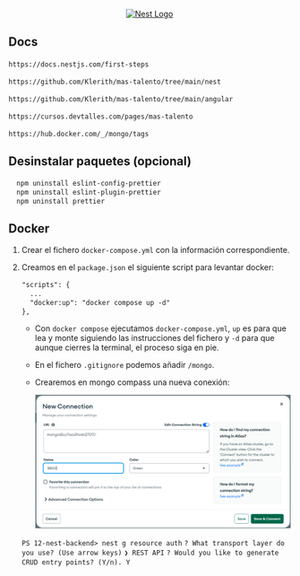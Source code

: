 <p align="center">
  <a href="http://nestjs.com/" target="blank"><img src="https://nestjs.com/img/logo-small.svg" width="120" alt="Nest Logo" /></a>
</p>

## Docs

  ``https://docs.nestjs.com/first-steps``

  ``https://github.com/Klerith/mas-talento/tree/main/nest``

  ``https://github.com/Klerith/mas-talento/tree/main/angular``

  ``https://cursos.devtalles.com/pages/mas-talento``

  ``https://hub.docker.com/_/mongo/tags``



## Desinstalar paquetes (opcional)
```
  npm uninstall eslint-config-prettier
  npm uninstall eslint-plugin-prettier
  npm uninstall prettier
```

## Docker

1. Crear el fichero ``docker-compose.yml`` con la información correspondiente.

2. Creamos en el ``package.json`` el siguiente script para levantar docker:

      ```
      "scripts": {
        ...
        "docker:up": "docker compose up -d"
      },
      ```
      - Con ``docker compose`` ejecutamos ``docker-compose.yml``, ``up`` es para que lea y monte siguiendo las instrucciones del fichero y ``-d`` para que aunque cierres la terminal, el proceso siga en pie.

      - En el fichero ``.gitignore`` podemos añadir ``/mongo``.

      - Crearemos en mongo compass una nueva conexión:

        <p align="center">
          <a href="http://nestjs.com/" target="blank"><img src="assets/mongodb-new-connection.png" alt="Nest Logo" /></a>
        </p>

      ``
        PS 12-nest-backend> nest g resource auth
      ``
      ``
        ? What transport layer do you use? (Use arrow keys)
      ``
      ``
        ❯ REST API
      ``
      ``
        ? Would you like to generate CRUD entry points? (Y/n). Y
      ``


